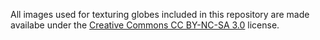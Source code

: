 All images used for texturing globes included in this repository are made availabe under the [Creative Commons CC BY-NC-SA 3.0](https://creativecommons.org/licenses/by-nc-sa/3.0/) license.
